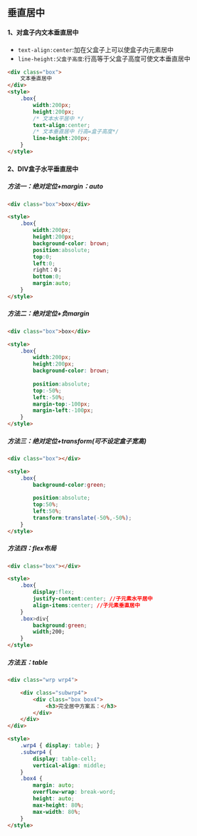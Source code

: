 ## 垂直居中

#### 1、对盒子内文本垂直居中

- ```text-align:center```:加在父盒子上可以使盒子内元素居中
- ```line-height:父盒子高度```:行高等于父盒子高度可使文本垂直居中

```html
<div class="box">
    文本垂直居中
</div>
<style>
    .box{  
        width:200px;
        height:200px;
        /* 文本水平居中 */
        text-align:center;
        /* 文本垂直居中 行高=盒子高度*/
        line-height:200px;
    }
</style>
```



#### 2、DIV盒子水平垂直居中

##### 方法一：绝对定位+margin：auto

```html
<div class="box">box</div>

<style>
    .box{
        width:200px;
        height:200px;
        background-color: brown;
        position:absolute;
        top:0;
        left:0;
        right：0；
        bottom:0;
        margin:auto;
    }
</style>
```



##### 方法二：绝对定位+负margin

```html
<div class="box">box</div>

<style>
    .box{
        width:200px;
        height:200px;
        background-color: brown;
        
        position:absolute;
        top:-50%;	
        left:-50%;
        margin-top:-100px;
        margin-left:-100px;
    }
</style>
```



##### 方法三：绝对定位+transform(可不设定盒子宽高)

```html
<div class="box"></div>

<style>
    .box{
        background-color:green;
        
        position:absolute;
        top:50%;
        left:50%;
        transform:translate(-50%,-50%);
    }
</style>
```



##### 方法四：flex布局

```html
<div class="box"></div>

<style>
    .box{
        display:flex;
        justify-content:center; //子元素水平居中
        align-items:center; //子元素垂直居中
    }
    .box>div{
        background:green;
        width;200;
    }
</style>
```



##### 方法五：table

```html
<div class="wrp wrp4">

    <div class="subwrp4">
        <div class="box box4">
            <h3>完全居中方案五：</h3>
        </div>
    </div>
</div>

<style>
    .wrp4 { display: table; }
    .subwrp4 {
        display: table-cell;
        vertical-align: middle;
    }
    .box4 {
        margin: auto;
        overflow-wrap: break-word;
        height: auto;
        max-height: 80%;
        max-width: 80%;
    }
</style>
```

